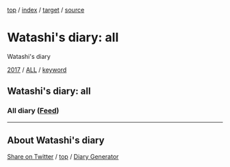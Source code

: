 [top](index.html) / [index](index.html) / [target](https://igapyon.github.io/diary/idxall.html) / [source](https://github.com/igapyon/diary/blob/gh-pages/idxall.src.md) 

Watashi's diary: all
=====================================================================================================
Watashi's diary

[2017](2017/index.html)
/ [ALL](idxall.html)
 / [keyword](keyword/index.html)

## Watashi's diary: all

### All diary ([Feed](https://igapyon.github.io/diary/atom.xml))



----------------------------------------------------------------------------------------------------

## About Watashi's diary

[Share on Twitter](https://twitter.com/intent/tweet?hashtags=igapyon%2Cdiary%2C%E3%81%84%E3%81%8C%E3%81%B4%E3%82%87%E3%82%93&text=Watashi%27s+diary%3A+all&url=https%3A%2F%2Figapyon.github.io%2Fdiary%2Fidxall.html) / [top](index.html) / [Diary Generator](https://github.com/igapyon/igapyonv3)

